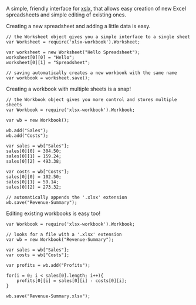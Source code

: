 A simple, friendly interface for [xslx](https://github.com/SheetJS/js-xlsx), that allows easy creation of new Excel spreadsheets and simple editing of existing ones.

Creating a new spreadsheet and adding a little data is easy.

```
// the Worksheet object gives you a simple interface to a single sheet
var Worksheet = require('xlsx-workbook').Worksheet;

var worksheet = new Worksheet("Hello Spreadsheet");
worksheet[0][0] = "Hello";
worksheet[0][1] = "Spreadsheet";

// saving automatically creates a new workbook with the same name
var workbook = worksheet.save();
```


Creating a workbook with multiple sheets is a snap!
```
// the Workbook object gives you more control and stores multiple sheets
var Workbook = require('xlsx-workbook').Workbook;

var wb = new Workbook();

wb.add("Sales");
wb.add("Costs");

var sales = wb["Sales"];
sales[0][0] = 304.50;
sales[0][1] = 159.24;
sales[0][2] = 493.38;

var costs = wb["Costs"];
sales[0][0] = 102.50;
sales[0][1] = 59.14;
sales[0][2] = 273.32;

// automatically appends the '.xlsx' extension
wb.save("Revenue-Summary");

```

Editing existing workbooks is easy too!
```
var Workbook = require('xlsx-workbook').Workbook;

// looks for a file with a '.xlsx' extension
var wb = new Workbook("Revenue-Summary");

var sales = wb["Sales"];
var costs = wb["Costs"];

var profits = wb.add("Profits");

for(i = 0; i < sales[0].length; i++){
	profits[0][i] = sales[0][i] - costs[0][i];
}

wb.save("Revenue-Summary.xlsx");

```
